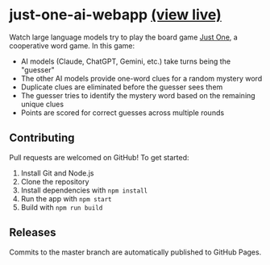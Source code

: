 # just-one-ai-webapp [(view live)](https://adamjones.me/just-one-ai-webapp/)

Watch large language models try to play the board game [Just One](https://boardgamegeek.com/boardgame/254640/just-one), a cooperative word game. In this game:

- AI models (Claude, ChatGPT, Gemini, etc.) take turns being the "guesser"
- The other AI models provide one-word clues for a random mystery word
- Duplicate clues are eliminated before the guesser sees them
- The guesser tries to identify the mystery word based on the remaining unique clues
- Points are scored for correct guesses across multiple rounds

## Contributing

Pull requests are welcomed on GitHub! To get started:

1. Install Git and Node.js
2. Clone the repository
3. Install dependencies with `npm install`
4. Run the app with `npm start`
5. Build with `npm run build`

## Releases

Commits to the master branch are automatically published to GitHub Pages.
